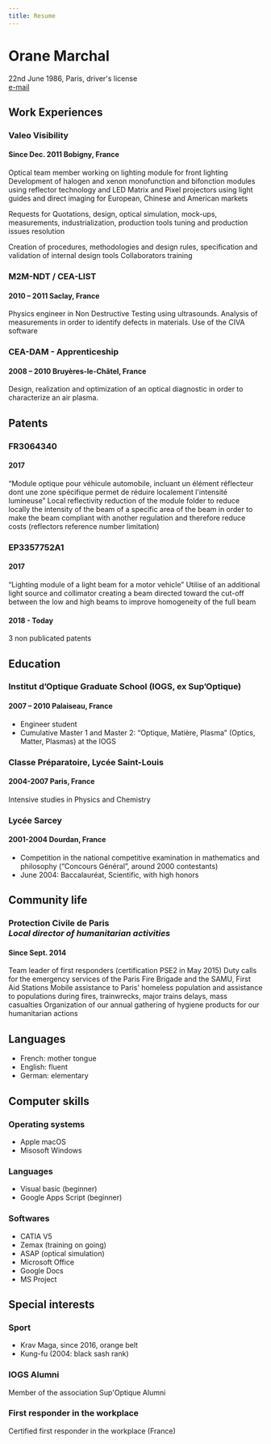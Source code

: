 ```yaml
---
title: Resume
---
```


# Orane Marchal
22nd June 1986, Paris, driver's license<br>
[e-mail](http://www.google.com/recaptcha/mailhide/d?k=016dT9F32kI81GY_8tWNEQnw==&c=5oUChofw9zY4ShBRnb91YdO5xfxF2p0q1zPcqttNxYA=)

## Work Experiences

### Valeo Visibility
#### Since <span class="fa fa-calendar"></span> Dec. 2011 <span class="fa fa-map-marker"></span> Bobigny, France

Optical team member working on lighting module for front lighting 
Development of halogen and xenon monofunction and bifonction modules using reflector technology and LED Matrix and Pixel projectors using light guides and direct imaging for European, Chinese and American markets

Requests for Quotations, design, optical simulation, mock-ups, measurements, industrialization, production tools tuning and production issues resolution

Creation of procedures, methodologies and design rules, specification and validation of internal design tools
Collaborators training

### M2M-NDT / CEA-LIST
#### <span class="fa fa-calendar"></span> 2010 – 2011 <span class="fa fa-map-marker"></span> Saclay, France

Physics engineer in Non Destructive Testing using ultrasounds. Analysis of measurements in order to identify defects in materials. Use of the CIVA software

### CEA-DAM - Apprenticeship
#### <span class="fa fa-calendar"></span> 2008 – 2010 <span class="fa fa-map-marker"></span> Bruyères-le-Châtel, France

Design, realization and optimization of an optical diagnostic in order to characterize an air plasma.

## Patents

### FR3064340
#### <span class="fa fa-calendar"></span>2017
“Module optique pour véhicule automobile, incluant un élément réflecteur dont une zone spécifique permet de réduire localement l'intensité lumineuse” 
Local reflectivity reduction of the module folder to reduce locally the intensity of the beam of a specific area of the beam in order to make the beam compliant with another regulation and therefore reduce costs (reflectors reference number limitation)

### EP3357752A1
#### <span class="fa fa-calendar"></span>2017
“Lighting module of a light beam for a motor vehicle”
Utilise of an additional light source and collimator creating a beam directed toward the cut-off between the low and high beams to improve homogeneity of the full beam

#### <span class="fa fa-calendar"></span>2018 - Today
3 non publicated patents

## Education

### Institut d’Optique Graduate School (IOGS, ex Sup’Optique)
#### <span class="fa fa-calendar"></span> 2007 – 2010 <span class="fa fa-map-marker"></span> Palaiseau, France

 * Engineer student
 * Cumulative Master 1 and Master 2: “Optique, Matière, Plasma” (Optics, Matter, Plasmas) at the IOGS

### Classe Préparatoire, Lycée Saint-Louis
#### <span class="fa fa-calendar"></span> 2004-2007 <span class="fa fa-map-marker"></span> Paris, France

Intensive studies in Physics and Chemistry

### Lycée Sarcey
#### <span class="fa fa-calendar"></span> 2001-2004 <span class="fa fa-map-marker"></span> Dourdan, France

 * Competition in the national competitive examination in mathematics and philosophy (“Concours Général”, around 2000 contestants)
 * June 2004: Baccalauréat, Scientific, with high honors

## Community life

### Protection Civile de Paris<br>*Local director of humanitarian activities*
#### <span class="fa fa-calendar"></span>Since Sept. 2014 

Team leader of first responders (certification PSE2 in May 2015)
Duty calls for the emergency services of the Paris Fire Brigade and the SAMU, First Aid Stations
Mobile assistance to Paris' homeless population and assistance to populations during fires, trainwrecks, major trains delays, mass casualties
Organization of our annual gathering of hygiene products for our humanitarian actions



## Languages

* French: mother tongue
* English: fluent
* German: elementary

## Computer skills

### Operating systems

* Apple macOS
* Misosoft Windows

### Languages

* Visual basic (beginner)
* Google Apps Script (beginner)


### Softwares

* CATIA V5
* Zemax (training on going)
* ASAP (optical simulation)
* Microsoft Office
* Google Docs
* MS Project

## Special interests

### Sport

* Krav Maga, since 2016, orange belt
* Kung-fu (2004: black sash rank)

### IOGS Alumni

Member of the association Sup'Optique Alumni

### First responder in the workplace

Certified first responder in the workplace (France)
